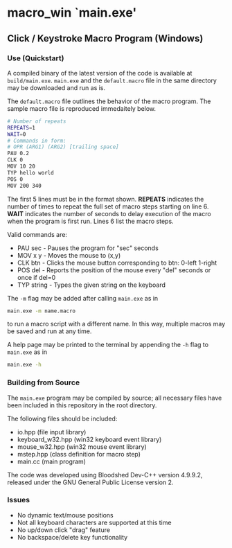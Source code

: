 macro_win  `main.exe'
=====================
## Click / Keystroke Macro Program (Windows)


### Use (Quickstart)
A compiled binary of the latest version of the code is available at
`build/main.exe`. `main.exe` and the `default.macro` file in the same
directory may be downloaded and run as is.

The `default.macro` file outlines the behavior of the macro program. The sample macro file is reproduced immedaitely below.
```bash
# Number of repeats
REPEATS=1
WAIT=0
# Commands in form:
# OPR (ARG1) (ARG2) [trailing space]
PAU 0.2 
CLK 0 
MOV 10 20 
TYP hello world 
POS 0 
MOV 200 340 

```
The first 5 lines must be in the format shown. __REPEATS__ indicates the number of times to repeat the full set of macro steps starting on line 6. __WAIT__ indicates the number of seconds to delay execution of the macro when the program is first run. Lines 6 list the macro steps.

Valid commands are:
* PAU sec - Pauses the program for "sec" seconds
* MOV x y - Moves the mouse to (x,y)
* CLK btn - Clicks the mouse button corresponding to btn: 0-left 1-right
* POS del - Reports the position of the mouse every "del" seconds or once if del=0
* TYP string - Types the given string on the keyboard

The `-m` flag may be added after calling `main.exe` as in
```bash
main.exe -m name.macro
```
to run a macro script with a different name. In this way, multiple macros may be saved and run at any time.

A help page may be printed to the terminal by appending the `-h` flag to `main.exe` as in
```bash
main.exe -h
```

### Building from Source
The `main.exe` program may be compiled by source; all necessary files have been included in this repository in the root directory.

The following files should be included:
* io.hpp (file input library)
* keyboard_w32.hpp (win32 keyboard event library)
* mouse_w32.hpp (win32 mouse event library)
* mstep.hpp (class definition for macro step)
* main.cc (main program)

The code was developed using Bloodshed Dev-C++ version 4.9.9.2, released under the GNU General Public License version 2.


### Issues
* No dynamic text/mouse positions
* Not all keyboard characters are supported at this time
* No up/down click "drag" feature
* No backspace/delete key functionality
